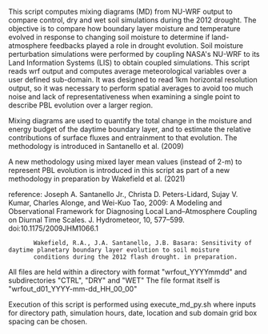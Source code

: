 This script computes mixing diagrams (MD) from NU-WRF output to compare control, dry and wet soil simulations
during the 2012 drought. The objective is to compare how boundary layer moisture and temperature evolved in response to 
changing soil moisture to determine if land-atmosphere feedbacks played a role in drought evolution. 
Soil moisture perturbation simulations were performed by coupling NASA's NU-WRF to its Land Information Systems
(LIS) to obtain coupled simulations. This script reads wrf output and computes average meteorological variables over 
a user defined sub-domain. It was designed to read 1km horizontal resolution output, so it was necessary to perform
spatial averages to avoid too much noise and lack of representativeness when examining a single point to describe
PBL evolution over a larger region. 

Mixing diagrams are used to quantify the total change in the moisture and energy budget of the daytime 
boundary layer, and to estimate the relative contributions of surface fluxes and entrainment
to that evolution. The methodology is introduced in Santanello et al. (2009)

A new methodology using mixed layer mean values (instead of 2-m) to represent PBL evolution is introduced in this script as part
of a new methodology in preparation by Wakefield et al. (2021)

reference: Joseph A. Santanello Jr., Christa D. Peters-Lidard, Sujay V. Kumar, Charles Alonge, and Wei-Kuo Tao, 2009: A Modeling and 
           Observational Framework for Diagnosing Local Land–Atmosphere Coupling on Diurnal Time Scales. 
           J. Hydrometeor, 10, 577–599. doi:10.1175/2009JHM1066.1
               
           Wakefield, R.A., J.A. Santanello, J.B. Basara: Sensitivity of daytime planetary boundary layer evolution to soil moisture 
           conditions during the 2012 flash drought. in preparation.    

All files are held within a directory with format "wrfout_YYYYmmdd" and subdirectories "CTRL", "DRY" and "WET"
The file format itself is "wrfout_d01_YYYY-mm-dd_HH_00_00"

Execution of this script is performed using execute_md_py.sh where inputs for directory path, simulation hours, date, 
location and sub domain grid box spacing can be chosen. 
